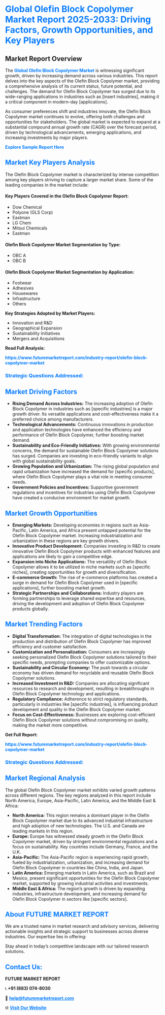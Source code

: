 <h1 style="color: #007BFF;">Global Olefin Block Copolymer Market Report 2025-2033: Driving Factors, Growth Opportunities, and Key Players</h1>

<section id="overview">
<h2>Market Report Overview</h2>
<p>The <a href="https://www.futuremarketreport.com/industry-report/olefin-block-copolymer-market" style="color: #007BFF; text-decoration: none;"><strong>Global Olefin Block Copolymer Market</strong></a> is witnessing significant growth, driven by increasing demand across various industries. This report delves into the key aspects of the Olefin Block Copolymer market, providing a comprehensive analysis of its current status, future potential, and challenges. The demand for Olefin Block Copolymer has surged due to its wide-ranging applications in industries such as [insert industries], making it a critical component in modern-day [applications].</p>
<p>As consumer preferences shift and industries innovate, the Olefin Block Copolymer market continues to evolve, offering both challenges and opportunities for stakeholders. The global market is expected to expand at a substantial compound annual growth rate (CAGR) over the forecast period, driven by technological advancements, emerging applications, and increasing investments by major players.</p>
</section>

<section id="overview">
<p><a href="https://www.futuremarketreport.com/request-sample/reportId=101684" style="color: #007BFF; text-decoration: none;"><strong>Explore Sample Report Here</strong></a></p>
</section>

<section id="key-players">
<h2 style="color: #007BFF;">Market Key Players Analysis</h2>
<p>The Olefin Block Copolymer market is characterized by intense competition among key players striving to capture a larger market share. Some of the leading companies in the market include:</p>
<h4>Key Players Covered in the Olefin Block Copolymer Report:</h4>
<ul><li>Dow Chemical</li><li>Polyone (GLS Corp)</li><li>Eastman</li><li>LG Chem</li><li>Mitsui Chemicals</li><li>Eastman</li></ul>
<h4>Olefin Block Copolymer Market Segmentation by Type:</h4>
<ul><li>OBC A</li><li>OBC B</li></ul>

<h4>Olefin Block Copolymer Market Segmentation by Application:</h4>
<ul><li>Footwear</li><li>Adhesives</li><li>Housewares</li><li>Infrastructure</li><li>Others</li></ul>
<p><strong>Key Strategies Adopted by Market Players:</strong></p>
<ul>
<li>Innovation and R&D</li>
<li>Geographical Expansion</li>
<li>Sustainability Initiatives</li>
<li>Mergers and Acquisitions</li>
</ul>
</section>

<section>
<p><strong>Read Full Analysis: </strong></p><a href="https://www.futuremarketreport.com/industry-report/olefin-block-copolymer-market" style="color: #007BFF; text-decoration: none;"><strong>https://www.futuremarketreport.com/industry-report/olefin-block-copolymer-market</strong></a>
<h3 style="color: #007BFF;">Strategic Questions Addressed:</h3>
</section>

<section id="driving-factors">
<h2 style="color: #007BFF;">Market Driving Factors</h2>
<ul>
<li><strong>Rising Demand Across Industries:</strong> The increasing adoption of Olefin Block Copolymer in industries such as [specific industries] is a major growth driver. Its versatile applications and cost-effectiveness make it a preferred choice among manufacturers.</li>
<li><strong>Technological Advancements:</strong> Continuous innovations in production and application technologies have enhanced the efficiency and performance of Olefin Block Copolymer, further boosting market demand.</li>
<li><strong>Sustainability and Eco-Friendly Initiatives:</strong> With growing environmental concerns, the demand for sustainable Olefin Block Copolymer solutions has surged. Companies are investing in eco-friendly variants to align with global sustainability goals.</li>
<li><strong>Growing Population and Urbanization:</strong> The rising global population and rapid urbanization have increased the demand for [specific products], where Olefin Block Copolymer plays a vital role in meeting consumer needs.</li>
<li><strong>Government Policies and Incentives:</strong> Supportive government regulations and incentives for industries using Olefin Block Copolymer have created a conducive environment for market growth.</li>
</ul>
</section>

<section id="growth-opportunities">
<h2 style="color: #007BFF;">Market Growth Opportunities</h2>
<ul>
<li><strong>Emerging Markets:</strong> Developing economies in regions such as Asia-Pacific, Latin America, and Africa present untapped potential for the Olefin Block Copolymer market. Increasing industrialization and urbanization in these regions are key growth drivers.</li>
<li><strong>Innovative Product Development:</strong> Companies investing in R&D to create innovative Olefin Block Copolymer products with enhanced features and applications are likely to gain a competitive edge.</li>
<li><strong>Expansion into Niche Applications:</strong> The versatility of Olefin Block Copolymer allows it to be utilized in niche markets such as [specific niches], creating opportunities for growth and diversification.</li>
<li><strong>E-commerce Growth:</strong> The rise of e-commerce platforms has created a surge in demand for Olefin Block Copolymer used in [specific applications], further boosting market growth.</li>
<li><strong>Strategic Partnerships and Collaborations:</strong> Industry players are forming partnerships to leverage shared expertise and resources, driving the development and adoption of Olefin Block Copolymer products globally.</li>
</ul>
</section>

<section id="trending-factors">
<h2 style="color: #007BFF;">Market Trending Factors</h2>
<ul>
<li><strong>Digital Transformation:</strong> The integration of digital technologies in the production and distribution of Olefin Block Copolymer has improved efficiency and customer satisfaction.</li>
<li><strong>Customization and Personalization:</strong> Consumers are increasingly seeking personalized Olefin Block Copolymer solutions tailored to their specific needs, prompting companies to offer customizable options.</li>
<li><strong>Sustainability and Circular Economy:</strong> The push towards a circular economy has driven demand for recyclable and reusable Olefin Block Copolymer solutions.</li>
<li><strong>Increased Investment in R&D:</strong> Companies are allocating significant resources to research and development, resulting in breakthroughs in Olefin Block Copolymer technology and applications.</li>
<li><strong>Regulatory Compliance:</strong> Adherence to strict regulatory standards, particularly in industries like [specific industries], is influencing product development and quality in the Olefin Block Copolymer market.</li>
<li><strong>Focus on Cost-Effectiveness:</strong> Businesses are exploring cost-efficient Olefin Block Copolymer solutions without compromising on quality, making the market more competitive.</li>
</ul>
</section>

<section>
<p><strong>Get Full Report: </strong></p><a href="https://www.futuremarketreport.com/industry-report/olefin-block-copolymer-market" style="color: #007BFF; text-decoration: none;"><strong>https://www.futuremarketreport.com/industry-report/olefin-block-copolymer-market</strong></a>
<h3 style="color: #007BFF;">Strategic Questions Addressed:</h3>
</section>


<section id="regional-analysis">
<h2 style="color: #007BFF;">Market Regional Analysis</h2>
<p>The global Olefin Block Copolymer market exhibits varied growth patterns across different regions. The key regions analyzed in this report include North America, Europe, Asia-Pacific, Latin America, and the Middle East & Africa:</p>
<ul>
<li><strong>North America:</strong> This region remains a dominant player in the Olefin Block Copolymer market due to its advanced industrial infrastructure and high adoption of new technologies. The U.S. and Canada are leading markets in this region.</li>
<li><strong>Europe:</strong> Europe has witnessed steady growth in the Olefin Block Copolymer market, driven by stringent environmental regulations and a focus on sustainability. Key countries include Germany, France, and the U.K.</li>
<li><strong>Asia-Pacific:</strong> The Asia-Pacific region is experiencing rapid growth, fueled by industrialization, urbanization, and increasing demand for Olefin Block Copolymer in countries like China, India, and Japan.</li>
<li><strong>Latin America:</strong> Emerging markets in Latin America, such as Brazil and Mexico, present significant opportunities for the Olefin Block Copolymer market, supported by growing industrial activities and investments.</li>
<li><strong>Middle East & Africa:</strong> The region’s growth is driven by expanding industries, infrastructure development, and increasing demand for Olefin Block Copolymer in sectors like [specific sectors].</li>
</ul>
</section>

<footer>
<h2 style="color: #007BFF;">About FUTURE MARKET REPORT</h2>
<p>We are a trusted name in market research and advisory services, delivering actionable insights and strategic support to businesses across diverse industries. Our expertise lies in offering:</p>

<p>Stay ahead in today’s competitive landscape with our tailored research solutions.</p>

<h2 style="color: #007BFF;">Contact Us:</h2>
<p><strong>FUTURE MARKET REPORT</strong></p>
<p>📞 <strong>+91 (883) 074-8030</strong></p>
<p>📧 <strong><a href="mailto:help@futuremarketreport.com" style="color: #007BFF;">help@futuremarketreport.com</a></strong></p>
<p>🌐 <strong><a href="https://www.futuremarketreport.com/" style="color: #007BFF;">Visit Our Website</a></strong></p>
</footer>